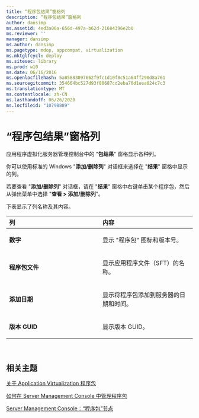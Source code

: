 ```yaml
---
title: “程序包结果”窗格列
description: “程序包结果”窗格列
author: dansimp
ms.assetid: 4ed3a06a-656d-497a-b62d-21684396e2b0
ms.reviewer: ''
manager: dansimp
ms.author: dansimp
ms.pagetype: mdop, appcompat, virtualization
ms.mktglfcycl: deploy
ms.sitesec: library
ms.prod: w10
ms.date: 06/16/2016
ms.openlocfilehash: 5a85883097662f9fc1d10f8c51a64ff290d8a761
ms.sourcegitcommit: 354664bc527d93f80687cd2eba70d1eea024c7c3
ms.translationtype: MT
ms.contentlocale: zh-CN
ms.lasthandoff: 06/26/2020
ms.locfileid: "10798889"
---
```

# “程序包结果”窗格列


应用程序虚拟化服务器管理控制台中的 "**包结果**" 窗格显示各种列。

你可以使用标准的 Windows "**添加/删除列**" 对话框来选择在 "**结果**" 窗格中显示的列。

若要查看 "**添加/删除列**" 对话框，请在 "**结果**" 窗格中右键单击某个程序包，然后从弹出菜单中选择 "**查看 &gt; 添加/删除列**"。

下表显示了列名称及其内容。

<table>
<colgroup>
<col width="50%" />
<col width="50%" />
</colgroup>
<thead>
<tr class="header">
<th align="left">列</th>
<th align="left">内容</th>
</tr>
</thead>
<tbody>
<tr class="odd">
<td align="left"><p><strong>数字</strong></p></td>
<td align="left"><p>显示 "程序包" 图标和版本号。</p></td>
</tr>
<tr class="even">
<td align="left"><p><strong>程序包文件</strong></p></td>
<td align="left"><p>显示应用程序文件（SFT）的名称。</p></td>
</tr>
<tr class="odd">
<td align="left"><p><strong>添加日期</strong></p></td>
<td align="left"><p>显示将程序包添加到服务器的日期和时间。</p></td>
</tr>
<tr class="even">
<td align="left"><p><strong>版本 GUID</strong></p></td>
<td align="left"><p>显示版本 GUID。</p></td>
</tr>
</tbody>
</table>

 

## 相关主题


[关于 Application Virtualization 程序包](about-application-virtualization-packages.md)

[如何在 Server Management Console 中管理程序包](how-to-manage-packages-in-the-server-management-console.md)

[Server Management Console：“程序包”节点](server-management-console-packages-node.md)

 

 





